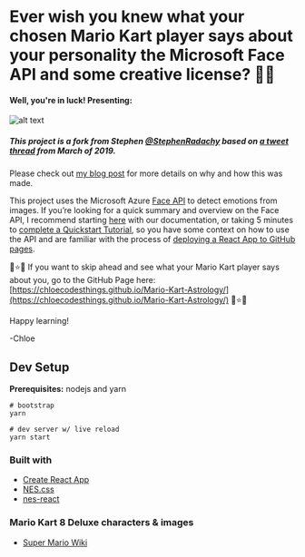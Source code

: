 # Ever wish you knew what your chosen Mario Kart player says about your personality the Microsoft Face API and some creative license? 🔮🤔
#### Well, you're in luck! Presenting:

![alt text](https://i.imgur.com/IeSsa75.png "Mario and Octocat image")

##### This project is a fork from Stephen [@StephenRadachy](https://twitter.com/StephenRadachy) based on [a tweet thread](https://twitter.com/ChloeCondon/status/1108738908999700480) from March of 2019.
Please check out [my blog post](https://medium.com/@chloecondon/using-the-microsoft-face-api-to-create-mario-kart-astrology-9a187cec4f35) for more details on why and how this was made.

This project uses the Microsoft Azure [Face API](https://docs.microsoft.com/en-us/azure/cognitive-services/face/?WT.mc_id=mariokartastrology-github-chcondon) to detect emotions from images. If you’re looking for a quick summary and overview on the Face API, I recommend starting [here](https://docs.microsoft.com/en-us/azure/cognitive-services/face/?WT.mc_id=mariokartastrology-github-chcondon) with our documentation, or taking 5 minutes to [complete a Quickstart Tutorial](https://docs.microsoft.com/en-us/azure/cognitive-services/face/), so you have some context on how to use the API and are familiar with the process of [deploying a React App to GitHub pages](https://codeburst.io/deploy-react-to-github-pages-to-create-an-amazing-website-42d8b09cd4d).


🍄⭐️🏁 If you want to skip ahead and see what your Mario Kart player says about you, go to the GitHub Page here: [https://chloecodesthings.github.io/Mario-Kart-Astrology/](https://chloecodesthings.github.io/Mario-Kart-Astrology/) 🏁⭐️🍄

Happy learning!

-Chloe


## Dev Setup

**Prerequisites:** nodejs and yarn

```Shell
# bootstrap
yarn

# dev server w/ live reload
yarn start
```

### Built with
- [Create React App](https://github.com/facebook/create-react-app)
- [NES.css](https://github.com/nostalgic-css/NES.css)
- [nes-react](https://github.com/bschulte/nes-react)

### Mario Kart 8 Deluxe characters & images
- [Super Mario Wiki](https://www.mariowiki.com/Mario_Kart_8_Deluxe#Characters)